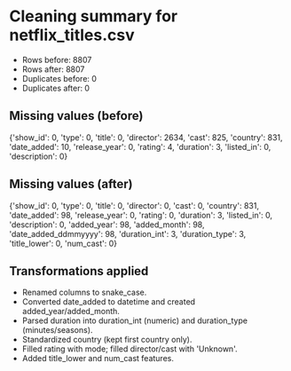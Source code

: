 
# Cleaning summary for netflix_titles.csv

- Rows before: 8807
- Rows after: 8807
- Duplicates before: 0
- Duplicates after: 0

## Missing values (before)
{'show_id': 0, 'type': 0, 'title': 0, 'director': 2634, 'cast': 825, 'country': 831, 'date_added': 10, 'release_year': 0, 'rating': 4, 'duration': 3, 'listed_in': 0, 'description': 0}

## Missing values (after)
{'show_id': 0, 'type': 0, 'title': 0, 'director': 0, 'cast': 0, 'country': 831, 'date_added': 98, 'release_year': 0, 'rating': 0, 'duration': 3, 'listed_in': 0, 'description': 0, 'added_year': 98, 'added_month': 98, 'date_added_ddmmyyyy': 98, 'duration_int': 3, 'duration_type': 3, 'title_lower': 0, 'num_cast': 0}

## Transformations applied
- Renamed columns to snake_case.
- Converted date_added to datetime and created added_year/added_month.
- Parsed duration into duration_int (numeric) and duration_type (minutes/seasons).
- Standardized country (kept first country only).
- Filled rating with mode; filled director/cast with 'Unknown'.
- Added title_lower and num_cast features.
